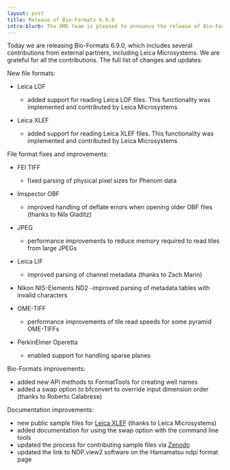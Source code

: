 ```yaml
---
layout: post
title: Release of Bio-Formats 6.9.0
intro-blurb: The OME team is pleased to announce the release of Bio-Formats 6.9.0
---
```


Today we are releasing Bio-Formats 6.9.0, which includes several contributions from external partners, including Leica Microsystems. We are grateful for all the contributions. The full list of changes and updates:

New file formats:

* Leica LOF
   - added support for reading Leica LOF files.
     This functionality was implemented and contributed by Leica Microsystems

* Leica XLEF
   - added support for reading Leica XLEF files.
     This functionality was implemented and contributed by Leica Microsystems

File format fixes and improvements:

* FEI TIFF
   - fixed parsing of physical pixel sizes for Phenom data

* Imspector OBF
   - improved handling of deflate errors when opening older OBF files (thanks to Nils Gladitz)

* JPEG
   - performance improvements to reduce memory required to read tiles from large JPEGs

* Leica LIF
   - improved parsing of channel metadata (thanks to Zach Marin)

* Nikon NIS-Elements ND2
   -improved parsing of metadata tables with invalid characters

* OME-TIFF
   - performance improvements of tile read speeds for some pyramid OME-TIFFs

* PerkinElmer Operetta
   - enabled support for handling sparse planes

Bio-Formats improvements:

* added new API methods to FormatTools for creating well names
* added a swap option to bfconvert to override input dimension order (thanks to Roberto Calabrese)

Documentation improvements:

* new public sample files for [Leica XLEF](https://downloads.openmicroscopy.org/images/Leica-XLEF/) (thanks to Leica Microsystems)
* added documentation for using the swap option with the command line tools
* updated the process for contributing sample files via [Zenodo](https://zenodo.org/)
* updated the link to NDP.view2 software on the Hamamatsu ndpi format page